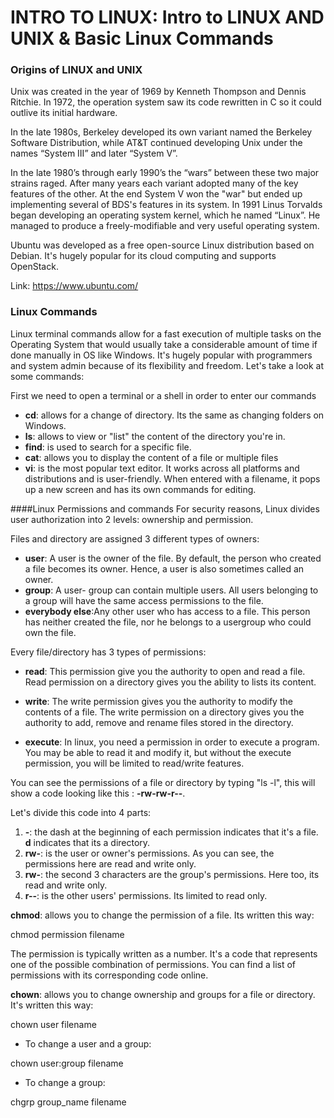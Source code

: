 # INTRO TO LINUX:  Intro to LINUX AND UNIX & Basic Linux Commands

### Origins of LINUX and UNIX

Unix was created in the year of 1969 by Kenneth Thompson and  Dennis Ritchie. In 1972, the operation system
saw its code rewritten in C so it could outlive its initial hardware.


In the late 1980s, Berkeley developed its own variant named the Berkeley Software Distribution, while AT&T continued 
developing Unix under the names “System III” and later “System V”. 

In the late 1980’s through early 1990’s the “wars” 
between these two major strains raged. After many years each variant adopted many of the key features of the other.
At the end System V won the "war" but ended up implementing several of BDS's features in its system.
In 1991 Linus Torvalds began developing an operating system kernel, which he named “Linux”. He managed to  produce a 
freely-modifiable and very useful operating system.

Ubuntu was developed as a free open-source Linux distribution based on Debian. It's hugely
popular for its cloud computing and supports OpenStack.

Link: https://www.ubuntu.com/

### Linux Commands

Linux terminal commands allow for a fast execution of multiple tasks on the Operating System
that would usually take a considerable amount of time if done manually in OS like Windows.
It's hugely popular with programmers and system admin because of its flexibility and freedom.
Let's take a look at some commands:

First we need to open a terminal or a shell in order to enter our commands

- **cd**: allows for a change of directory. Its the same as changing folders on Windows.
- **ls**: allows to view or "list" the content of the directory you're in.
- **find**: is used to search for a specific file.
- **cat**: allows you to display the content of a file or multiple files
- **vi**: is the most  popular text editor. It works across all platforms and 
distributions and is user-friendly. When entered with a filename, it pops up a new screen and has its own commands for 
editing. 

####Linux Permissions and commands
For security reasons, Linux divides user authorization into 2 levels: ownership and permission.

Files and directory are assigned 3 different types of owners:


- **user**: A user is the owner of the file. By default, the person who created a file becomes its owner. Hence, a user is
 also sometimes called an owner.
- **group**: A user- group can contain multiple users. All users belonging to a group will have the same access permissions 
to the file. 
- **everybody else**:Any other user who has access to a file. This person has neither created the file, nor he belongs to
 a usergroup who could own the file.
 
Every file/directory has 3 types of permissions:

- **read**: This permission give you the authority to open and read a file. Read permission on a directory gives you the 
ability to lists its content.

- **write**: The write permission gives you the authority to modify the contents of a file. The write permission on a 
directory gives you the authority to add, remove and rename files stored in the directory.

- **execute**: In linux, you need a permission in order to execute a program. You may be able to read it and modify it, 
but without the execute permission, you will be limited to read/write features.

You can see the permissions of a file or directory by typing "ls -l", this will show a code looking like this
: **-rw-rw-r--**.

Let's divide this code into 4 parts:
1. **-**: the dash at the beginning of each permission indicates that it's a file. **d** indicates that its a directory.
2. **rw-**: is the user or owner's permissions. As you can see, the permissions here are read and write only.
3. **rw-**: the second 3 characters are the group's permissions. Here too, its read and write only.
4. **r--**: is the other users' permissions. Its limited to read only.

**chmod**: allows you to change the permission of a file. Its written this way:

chmod permission filename

The permission is typically written as a number. It's a code that represents one of the possible combination of permissions.
You can find a list of permissions with its corresponding code online.

**chown**: allows you to change ownership and groups for a file or directory. It's written this way:

chown user filename

- To change a user and a group:

chown user:group filename

- To change a group:

chgrp group_name filename